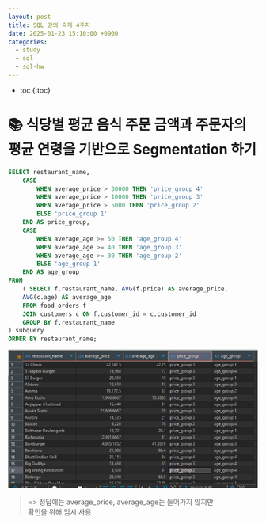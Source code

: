 ```yaml
---
layout: post
title: SQL 강의 숙제 4주차
date: 2025-01-23 15:10:00 +0900
categories: 
  - study
  - sql
  - sql-hw
---
```


* toc
{:toc}

# 📚 식당별 평균 음식 주문 금액과 주문자의 평균 연령을 기반으로 Segmentation 하기

```sql
SELECT restaurant_name,
    CASE
        WHEN average_price > 30000 THEN 'price_group 4'
        WHEN average_price > 10000 THEN 'price_group 3'
        WHEN average_price > 5000 THEN 'price_group 2'
        ELSE 'price_group 1'
    END AS price_group,
    CASE
        WHEN average_age >= 50 THEN 'age_group 4'
        WHEN average_age >= 40 THEN 'age_group 3'
        WHEN average_age >= 30 THEN 'age_group 2'
        ELSE 'age_group 1'
    END AS age_group
FROM
    ( SELECT f.restaurant_name, AVG(f.price) AS average_price, 
    AVG(c.age) AS average_age
    FROM food_orders f
    JOIN customers c ON f.customer_id = c.customer_id
    GROUP BY f.restaurant_name 
) subquery
ORDER BY restaurant_name;
```
![hw4-1](/assets/img/blog/sql-hw/hw4-1.png)
> => 정답에는 average_price, average_age는 들어가지 않지만  
확인을 위해 임시 사용